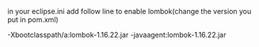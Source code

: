 in your eclipse.ini add follow line to enable lombok(change the version you put in pom.xml)

-Xbootclasspath/a:lombok-1.16.22.jar
-javaagent:lombok-1.16.22.jar